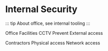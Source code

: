 # Internal Security


::: tip
About office, see internal tooling
:::

Office
Facilities
CCTV
Prevent External access

Contractors
Physical access
Network access


